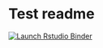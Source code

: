 # Test readme

<!-- badges: start -->
[![Launch Rstudio Binder](http://mybinder.org/badge_logo.svg)](https://mybinder.org/v2/gh/andrewmaclachlan/git-example-way3/master?urlpath=rstudio)
<!-- badges: end -->
